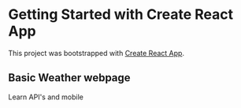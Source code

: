 # Getting Started with Create React App

This project was bootstrapped with [Create React App](https://github.com/facebook/create-react-app).

## Basic Weather webpage

Learn API's and mobile


